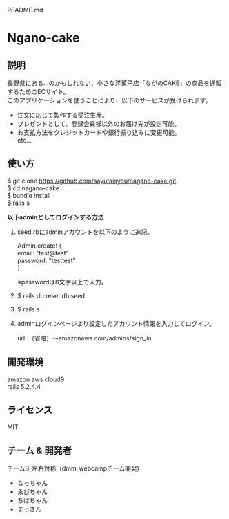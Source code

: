 README.md  
  
# Ngano-cake  


## 説明

長野県にある…のかもしれない、小さな洋菓子店「ながのCAKE」の商品を通販するためのECサイト。  
このアプリケーションを使うことにより、以下のサービスが受けられます。

- 注文に応じて製作する受注生産。  
- プレゼントとして、登録会員様以外のお届け先が設定可能。  
- お支払方法をクレジットカードや銀行振り込みに変更可能。  
etc...  

## 使い方
$ git clone https://github.com/sayutaisyou/nagano-cake.git  
$ cd nagano-cake  
$ bundle install  
$ rails s  

**以下adminとしてログインする方法**  
  
1. seed.rbにadminアカウントを以下のように追記。  
  
    Admin.create! {  
      email: "test@test"  
      password: "testtest"  
      }  
  
    ※passwordは8文字以上で入力。  
  
2. $ rails db:reset db:seed  
3. $ rails s  
4. adminログインページより設定したアカウント情報を入力してログイン。  

    url: （省略）～amazonaws.com/admins/sign_in  
  
## 開発環境  
amazon aws cloud9  
rails 5.2.4.4  

## ライセンス
MIT

## チーム & 開発者  
チームB_左右対称（dmm_webcampチーム開発)  
- なっちゃん  
- ゑびちゃん  
- ちばちゃん  
- まっさん  

